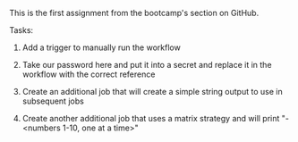 This is the first assignment from the bootcamp's section on GitHub.  

Tasks:

1. Add a trigger to manually run the workflow

2. Take our password here and put it into a secret and replace it in the workflow with the correct reference

3. Create an additional job that will create a simple string output to use in subsequent jobs

4. Create another additional job that uses a matrix strategy and will print "<output from previous job>-<numbers 1-10, one at a time>"